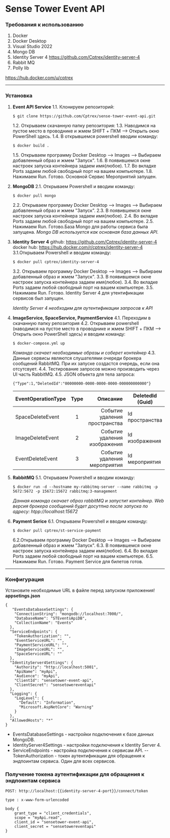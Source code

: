 # Sense Tower Event API

### Требования к использованию
1. Docker
2. Docker Desktop
3. Visual Studio 2022
4. Mongo DB
5. Identity Server 4 https://github.com/Cptrex/identity-server-4
6. Rabbit MQ
7. Polly lib


https://hub.docker.com/u/cptrex
_____

### Установка
1. **Event API Service**
    1.1. Клонируем репозиторий:
    ```
    $ git clone https://github.com/Cptrex/sense-tower-event-api.git
    ```
    1.2. Открываем скачанную папку репозитория:
    1.3. Наводимся на пустое место в проводнике и жмем SHIFT + ПКМ --> Открыть окно PowerShell здесь.
    1.4. В открывшемся powershell вводим команду:
    ```
    $ docker build .
    ```
    1.5. Открываем программу Docker Desktop --> Images --> Выбираем добавленный образ и жмем "Запуск".
    1.6. В появившемся окне настроек запуска контейнера задаем имя(любое).
    1.7. Во вкладке Ports задаем любой свободный порт на вашем компьютере.
    1.8. Нажимаем Run. Готово. Основной Сервис Мероприятий запущен.

2. **MongoDB**
    2.1. Открываем Powershell и вводим команду:
    ```
    $ docker pull mongo
    ```
    2.2. Открываем программу Docker Desktop --> Images --> Выбираем добавленный образ и жмем "Запуск".
    2.3. В появившемся окне настроек запуска контейнера задаем имя(любое).
    2.4. Во вкладке Ports задаем любой свободный порт на вашем компьютере.
    2.5. Нажимаем Run. Готово.База Mongo для работы сервиса была запущена.
    *Mongo DB используется как основная база данных API.*

3. **Identity Server 4**
    github: https://github.com/Cptrex/identity-server-4
    docker hub: https://hub.docker.com/r/cptrex/identity-server-4
    3.1.Открываем Powershell и вводим команду:
    ```
    $ docker pull cptrex/identity-server-4
    ```
    3.2. Открываем программу Docker Desktop --> Images --> Выбираем добавленный образ и жмем "Запуск".
    3.3. В появившемся окне настроек запуска контейнера задаем имя(любое).
    3.4. Во вкладке Ports задаем любой свободный порт на вашем компьютере.
    3.5. Нажимаем Run. Готово. Identity Server 4 для утентификации сервисов был запущен.

    *Identity Server 4 необходим для аутентификации запросов к API*

4. **ImageService, SpaceService, PaymentService**
    4.1. Переходим в скачанную папку репозитория
    4.2. Открываем powershell (наводимся на пустое место в проводнике и жмем SHIFT + ПКМ --> Открыть окно PowerShell здесь) и вводим команду:
    ```
    $ docker-compose.yml up
    ```
    *Команда скачает необходимые образы и соберет контейнер*
    4.3. Данные сервисы являются слушателями очереди брокера сообщений RabbitMQ. При их запуске создастся очередь, если она отсутсвует.
    4.4. Тестирование запросов можно производить через UI часть RabbitMQ.
    4.5. JSON объекта для тела запроса:
    ```
    {"Type":1,"DeletedId":"00000000-0000-0000-0000-000000000000"}
    ```
    EventOperationType |          Type |                    Описание   | DeletedId (Guid)   |
    :------------------|:-------------:|------------------------------:|--------------------
    |SpaceDeleteEvent  | 1             | Событие удаления пространства | Id пространства
    |ImageDeleteEvent  | 2             | Событие удаления изображения  | Id изображения
    |EventDeleteEvent  | 3             | Событие удаления мероприятия  | Id мероприятия
5. **RabbitMQ**
    5.1. Открываем Powershell и вводим команду:
    ```
    $ docker run -d --hostname my-rabbitmq-server --name rabbitmq -p 5672:5672 -p 15672:15672 rabbitmq:3-management
    ```
    *Данная команда скачает образ rabbitMQ и запустит контейнер. Web версия брокера сообщений будет досутпна после запуска по адресу: htpp://localhost:15672*
  6. **Payment Serice**
      6.1. Открываем Powershell и вводим команду:
        ```
        $ docker pull cptrex/st-service-payment
        ```
      6.2.Открываем программу Docker Desktop --> Images --> Выбираем добавленный образ и жмем "Запуск".
      6.3. В появившемся окне настроек запуска контейнера задаем имя(любое).
      6.4. Во вкладке Ports задаем любой свободный порт на вашем компьютере.
      6.5. Нажимаем Run. Готово. Payment Service для билетов готов.
_____

### Конфигурация

Установите необходимые URL в файле перед запуском приложения!
**appsetings.json**
```
{
   "EventsDatabaseSettings": {
    "ConnectionString": "mongodb://localhost:7000/",
    "DatabaseName": "STEventsApiDB",
    "CollectionName": "Events"
  },
  "ServiceEndpoints": {
    "TokenAuthorization": "",
    "EventServiceURL": "",
    "PaymentServiceURL": "",
    "ImageServiceURL": "",
    "SpaceServiceURL": ""
  },
  "IdentityServer4Settings": {
    "Authority": "http://localhost:5001",
    "ApiName": "myApi",
    "Audience": "myApi",
    "ClientId": "sensetower-event-api",
    "ClientSecret": "sensetowereventapi"
  },
  "Logging": {
    "LogLevel": {
      "Default": "Information",
      "Microsoft.AspNetCore": "Warning"
    }
  },
  "AllowedHosts": "*"
}
```
- EventsDatabaseSettings - настройки подключения к базе данных MongoDB.
- IdentityServer4Settings - настройки подключения к Identity Server 4.
- ServiceEndpoints - настройка подключения к сервисам API.
-- TokenAuthorization - токен аутентификации для обращения к эндпоинтам сервиса. Один для всех сервисов.

### Получение токена аутентификации для обращения к эндпоинтам сервиса
```
POST: http://localhost:{{identity-server-4-port}}/connect/token

type : x-www-form-urlencoded

body {
    grant_type = "client_credentials",
    scope = "myApi.read",
    client_id = "sensetower-event-api",
    client_secret = "sensetowereventapi"
}
```